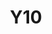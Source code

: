 ---
basin: 'No'
cudn: true
floor: Second
grade: 5
images:
- /assets/images/rooms/noc/y10_1.jpg
- /assets/images/rooms/noc/y10_2.jpg
- /assets/images/rooms/noc/y10_3.jpg
- /assets/images/rooms/noc/y10_4.jpg
living_room: 'No'
location: North Court
name: Y10
network: Wired and Wireless
title: Y10
---